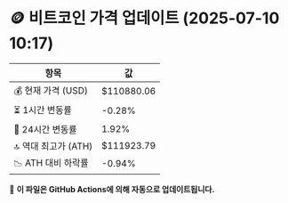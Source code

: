 # 🪙 비트코인 가격 업데이트 (2025-07-10 10:17)

| 항목                | 값 |
|--------------------|----------------|
| 💰 현재 가격 (USD) | $110880.06 |
| ⏳ 1시간 변동률    | -0.28% |
| 📆 24시간 변동률   | 1.92% |
| 🔝 역대 최고가 (ATH) | $111923.79 |
| 📉 ATH 대비 하락률 | -0.94% |

🔄 **이 파일은 GitHub Actions에 의해 자동으로 업데이트됩니다.**
